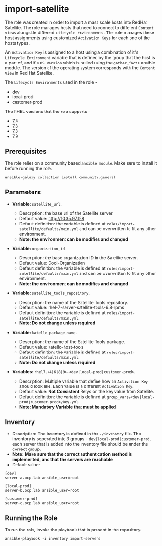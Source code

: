 import-satellite
================

The role was created in order to import a mass scale hosts into RedHat Satellite. The role manages hosts that need to connect to different `Content Views` alongside different `Lifecycle Environments`. The role manages these host assignments using customized `Activation Keys` for each one of the hosts types.

An `Activation Key` is assigned to a host using a combination of it's `Lifecycle Environment` variable that is defined by the group that the host is a part of, and it's `OS Version` which is pulled using the `gather_facts` ansible module. The version of the operating system corresponds with the `Content View` in Red Hat Satellite.

The `Lifecycle Environments` used in the role -
- dev
- local-prod
- customer-prod

The RHEL versions that the role supports -
- 7.4
- 7.6
- 7.8
- 7.9

Prerequisites
-------------

The role relies on a community based `ansible module`. Make sure to install it before running the role.
```
ansible-galaxy collection install community.general
```

Parameters
---------
- **Variable:** `satellite_url`.
  - Description: the base url of the Satellite server.
  - Default value: http://10.35.97.198
  - Default definition: the variable is defined at `roles/import-satellite/defaults/main.yml` and can be overwritten to fit any other environment.
  - **Note:** **the environment can be modifies and changed**

- **Variable:** `organization_id`.
  - Description: the base organization ID in the Satellite server.
  - Default value: Cool-Organization
  - Default definition: the variable is defined at `roles/import-satellite/defaults/main.yml` and can be overwritten to fit any other environment.
  - **Note:** **the environment can be modifies and changed**
  
- **Variable:** `satellite_tools_repository`.
  - Description: the name of the Satellite Tools repository.
  - Default value: rhel-7-server-satellite-tools-6.8-rpms
  - Default definition: the variable is defined at `roles/import-satellite/defaults/main.yml`.
  - **Note:** **Do not change unless required**
  
- **Variable:** `katello_package_name`.
  - Description: the name of the Satellite Tools package.
  - Default value: katello-host-tools
  - Default definition: the variable is defined at `roles/import-satellite/defaults/main.yml`.
  - **Note:** **Do not change unless required**
  
- **Variables:** `rhel7.<4|6|8|9>-<dev|local-prod|customer-prod>`.
  - Description: Multiple variable that define how an `Activation Key` should look like. Each value is a different `Activation Key`.
  - Default value: **Not Consistent** Relys on the key value from Satellite.
  - Default definition: the variable is defined at `group_vars/<dev|local-prod|customer-prod>/key.yml`.
  - **Note:** **Mandatory Variable that must be applied**

Inventory
---------

- Description: The inventory is defined in the `./invenotry` file. The inventory is seperated into 3 groups - `dev|local-prod|customer-prod`, each server that is added into the inventory file should be under the correct group.
- **Note:** **Make sure that the correct authentication method is implemented, and that the servers are reachable**
- Default value:
```
[dev]
server-a.ocp.lab ansible_user=root

[local-prod]
server-b.ocp.lab ansible_user=root

[customer-prod]
server-c.ocp.lab ansible_user=root
```

Running the Role
----------------

To run the role, invoke the playbook that is present in the repository.
```
ansible-playbook -i inventory import-servers
```
